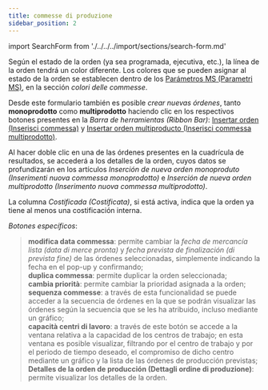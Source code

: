 ```yaml
---
title: commesse di produzione
sidebar_position: 2
---
```


import SearchForm from './../../../import/sections/search-form.md'

<SearchForm />

Según el estado de la orden (ya sea programada, ejecutiva, etc.), la línea de la orden tendrá un color diferente. Los colores que se pueden asignar al estado de la orden se establecen dentro de los [Parámetros MS (Parametri MS)](/docs/configurations/parameters/production/mps-parameters), en la sección *colori delle commesse*.  

Desde este formulario también es posible *crear nuevas órdenes*, tanto **monoprodotto** como **multiprodotto** haciendo clic en los respectivos botones presentes en la *Barra de herramientas (Ribbon Bar)*: [Insertar orden (Inserisci commessa)](/docs/planning/mps-master-production-scheduling/production-job-orders/new-monoproduct-job-order) y [Insertar orden multiproducto (Inserisci commessa multiprodotto)](/docs/planning/mps-master-production-scheduling/production-job-orders/new-multiproduct-job-order).

Al hacer doble clic en una de las órdenes presentes en la cuadrícula de resultados, se accederá a los detalles de la orden, cuyos datos se profundizarán en los artículos *Inserción de nueva orden monoproduto (Inserimenti nuova commessa monoprodotto)* e *Inserción de nueva orden multiprodotto (Inserimento nuova commessa multiprodotto)*.

La columna *Costificada (Costificata)*, si está activa, indica que la orden ya tiene al menos una costificación interna.

*Botones específicos*:

> **modifica data commessa**: permite cambiar la *fecha de mercancía lista (data di merce pronta)* y *fecha prevista de finalización (di prevista fine)* de las órdenes seleccionadas, simplemente indicando la fecha en el pop-up y confirmando;  
> **duplica commessa**: permite duplicar la orden seleccionada;  
> **cambia priorità**: permite cambiar la prioridad asignada a la orden;  
> **sequenza commesse**: a través de esta funcionalidad se puede acceder a la secuencia de órdenes en la que se podrán visualizar las órdenes según la secuencia que se les ha atribuido, incluso mediante un gráfico;  
> **capacità centri di lavoro**: a través de este botón se accede a la ventana relativa a la capacidad de los centros de trabajo; en esta ventana es posible visualizar, filtrando por el centro de trabajo y por el periodo de tiempo deseado, el compromiso de dicho centro mediante un gráfico y la lista de las órdenes de producción previstas;  
> **Detalles de la orden de producción (Dettagli ordine di produzione)**: permite visualizar los detalles de la orden.